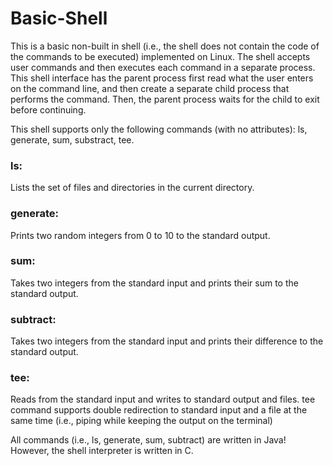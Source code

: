 ﻿# Basic-Shell

This is a basic non-built in shell (i.e., the shell does not contain the code of the commands to be executed) implemented on Linux. The shell accepts user commands and then executes each command in a separate process.
This shell interface has the parent process first read what the user enters on the command line, and then create a separate child process that performs the command. Then, the parent process waits for the child to exit before continuing.

This shell supports only the following commands (with no attributes): ls, generate, sum, substract, tee.
 
### ls: 
Lists the set of files and directories in the current directory.
### generate:
Prints two random integers from 0 to 10 to the standard output.
### sum:
Takes two integers from the standard input and prints their sum to the standard output.
### subtract:
Takes two integers from the standard input and prints their difference to the standard
output.
### tee:
Reads from the standard input and writes to standard output and files.
tee command supports double redirection to standard input and a file at the same time (i.e., piping while keeping the output on the terminal)


All commands (i.e., ls, generate, sum, subtract) are written in Java! However, the shell interpreter is written in C.

